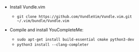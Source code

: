 * Install Vundle.vim
    * ``git clone https://github.com/VundleVim/Vundle.vim.git ~/.vim/bundle/Vundle.vim``

* Compile and install YouCompleteMe:
    * ``sudo apt-get install build-essential cmake python3-dev``
    * ``python3 install --clang-completer``
